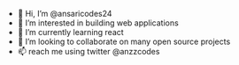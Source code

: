 - 👋 Hi, I’m @ansaricodes24
- 👀 I’m interested in building web applications
- 🌱 I’m currently learning react
- 💞️ I’m looking to collaborate on many open source projects
- 📫 reach me using twitter @anzzcodes

<!---
ansaricodes24/ansaricodes24 is a ✨ special ✨ repository because its `README.md` (this file) appears on your GitHub profile.
You can click the Preview link to take a look at your changes.
--->

